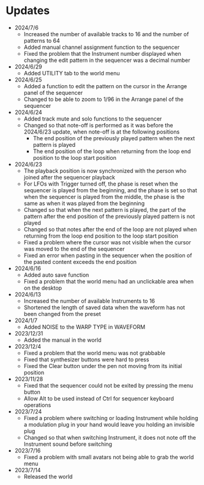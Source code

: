 # Updates

* 2024/7/6
    * Increased the number of available tracks to 16 and the number of patterns to 64
    * Added manual channel assignment function to the sequencer
    * Fixed the problem that the Instrument number displayed when changing the edit pattern in the sequencer was a decimal number
* 2024/6/29
    * Added UTILITY tab to the world menu
* 2024/6/25
    * Added a function to edit the pattern on the cursor in the Arrange panel of the sequencer
    * Changed to be able to zoom to 1/96 in the Arrange panel of the sequencer
* 2024/6/24
    * Added track mute and solo functions to the sequencer
    * Changed so that note-off is performed as it was before the 2024/6/23 update, when note-off is at the following positions
        * The end position of the previously played pattern when the next pattern is played
        * The end position of the loop when returning from the loop end position to the loop start position
* 2024/6/23
    * The playback position is now synchronized with the person who joined after the sequencer playback
    * For LFOs with Trigger turned off, the phase is reset when the sequencer is played from the beginning, and the phase is set so that when the sequencer is played from the middle, the phase is the same as when it was played from the beginning
    * Changed so that when the next pattern is played, the part of the pattern after the end position of the previously played pattern is not played
    * Changed so that notes after the end of the loop are not played when returning from the loop end position to the loop start position
    * Fixed a problem where the cursor was not visible when the cursor was moved to the end of the sequencer
    * Fixed an error when pasting in the sequencer when the position of the pasted content exceeds the end position
* 2024/6/16
    * Added auto save function
    * Fixed a problem that the world menu had an unclickable area when on the desktop
* 2024/6/13
    * Increased the number of available Instruments to 16
    * Shortened the length of saved data when the waveform has not been changed from the preset
* 2024/1/7
    * Added NOISE to the WARP TYPE in WAVEFORM
* 2023/12/31
    * Added the manual in the world
* 2023/12/4
    * Fixed a problem that the world menu was not grabbable
    * Fixed that synthesizer buttons were hard to press
    * Fixed the Clear button under the pen not moving from its initial position
* 2023/11/28
    * Fixed that the sequencer could not be exited by pressing the menu button
    * Allow Alt to be used instead of Ctrl for sequencer keyboard operations
* 2023/7/24
    * Fixed a problem where switching or loading Instrument while holding a modulation plug in your hand would leave you holding an invisible plug
    * Changed so that when switching Instrument, it does not note off the Instrument sound before switching
* 2023/7/16
    * Fixed a problem with small avatars not being able to grab the world menu
* 2023/7/14
    * Released the world
